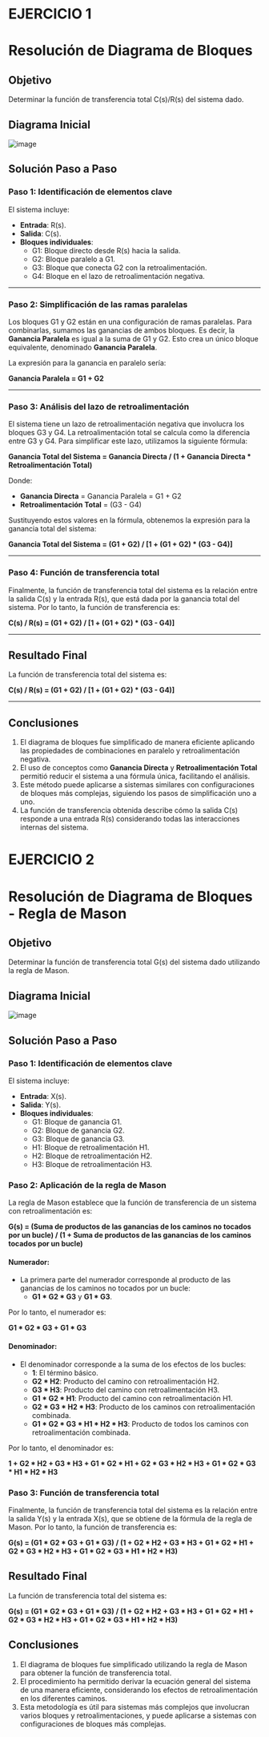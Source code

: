 # EJERCICIO 1

# Resolución de Diagrama de Bloques

## Objetivo
Determinar la función de transferencia total C(s)/R(s) del sistema dado.

## Diagrama Inicial

![image](https://github.com/user-attachments/assets/93f7e654-f39a-416c-a973-5063d7461ec7)


## Solución Paso a Paso

### Paso 1: Identificación de elementos clave
El sistema incluye:
- **Entrada**: R(s).
- **Salida**: C(s).
- **Bloques individuales**:
  - G1: Bloque directo desde R(s) hacia la salida.
  - G2: Bloque paralelo a G1.
  - G3: Bloque que conecta G2 con la retroalimentación.
  - G4: Bloque en el lazo de retroalimentación negativa.

---

### Paso 2: Simplificación de las ramas paralelas
Los bloques G1 y G2 están en una configuración de ramas paralelas. Para combinarlas, sumamos las ganancias de ambos bloques. Es decir, la **Ganancia Paralela** es igual a la suma de G1 y G2. Esto crea un único bloque equivalente, denominado **Ganancia Paralela**.

La expresión para la ganancia en paralelo sería:

**Ganancia Paralela = G1 + G2**

---

### Paso 3: Análisis del lazo de retroalimentación
El sistema tiene un lazo de retroalimentación negativa que involucra los bloques G3 y G4. La retroalimentación total se calcula como la diferencia entre G3 y G4. Para simplificar este lazo, utilizamos la siguiente fórmula:

**Ganancia Total del Sistema = Ganancia Directa / (1 + Ganancia Directa * Retroalimentación Total)**

Donde:
- **Ganancia Directa** = Ganancia Paralela = G1 + G2
- **Retroalimentación Total** = (G3 - G4)

Sustituyendo estos valores en la fórmula, obtenemos la expresión para la ganancia total del sistema:

**Ganancia Total del Sistema = (G1 + G2) / [1 + (G1 + G2) * (G3 - G4)]**

---

### Paso 4: Función de transferencia total
Finalmente, la función de transferencia total del sistema es la relación entre la salida C(s) y la entrada R(s), que está dada por la ganancia total del sistema. Por lo tanto, la función de transferencia es:

**C(s) / R(s) = (G1 + G2) / [1 + (G1 + G2) * (G3 - G4)]**

---

## Resultado Final
La función de transferencia total del sistema es:

**C(s) / R(s) = (G1 + G2) / [1 + (G1 + G2) * (G3 - G4)]**

---

## Conclusiones
1. El diagrama de bloques fue simplificado de manera eficiente aplicando las propiedades de combinaciones en paralelo y retroalimentación negativa.
2. El uso de conceptos como **Ganancia Directa** y **Retroalimentación Total** permitió reducir el sistema a una fórmula única, facilitando el análisis.
3. Este método puede aplicarse a sistemas similares con configuraciones de bloques más complejas, siguiendo los pasos de simplificación uno a uno.
4. La función de transferencia obtenida describe cómo la salida C(s) responde a una entrada R(s) considerando todas las interacciones internas del sistema.




# EJERCICIO 2

# Resolución de Diagrama de Bloques - Regla de Mason

## Objetivo
Determinar la función de transferencia total G(s) del sistema dado utilizando la regla de Mason.

## Diagrama Inicial

![image](ruta_a_tu_imagen.png)

## Solución Paso a Paso

### Paso 1: Identificación de elementos clave
El sistema incluye:
- **Entrada**: X(s).
- **Salida**: Y(s).
- **Bloques individuales**:
  - G1: Bloque de ganancia G1.
  - G2: Bloque de ganancia G2.
  - G3: Bloque de ganancia G3.
  - H1: Bloque de retroalimentación H1.
  - H2: Bloque de retroalimentación H2.
  - H3: Bloque de retroalimentación H3.

### Paso 2: Aplicación de la regla de Mason
La regla de Mason establece que la función de transferencia de un sistema con retroalimentación es:

**G(s) = (Suma de productos de las ganancias de los caminos no tocados por un bucle) / (1 + Suma de productos de las ganancias de los caminos tocados por un bucle)**

#### Numerador:
- La primera parte del numerador corresponde al producto de las ganancias de los caminos no tocados por un bucle:
  - **G1 * G2 * G3** y **G1 * G3**.

Por lo tanto, el numerador es:

**G1 * G2 * G3 + G1 * G3**

#### Denominador:
- El denominador corresponde a la suma de los efectos de los bucles:
  - **1**: El término básico.
  - **G2 * H2**: Producto del camino con retroalimentación H2.
  - **G3 * H3**: Producto del camino con retroalimentación H3.
  - **G1 * G2 * H1**: Producto del camino con retroalimentación H1.
  - **G2 * G3 * H2 * H3**: Producto de los caminos con retroalimentación combinada.
  - **G1 * G2 * G3 * H1 * H2 * H3**: Producto de todos los caminos con retroalimentación combinada.

Por lo tanto, el denominador es:

**1 + G2 * H2 + G3 * H3 + G1 * G2 * H1 + G2 * G3 * H2 * H3 + G1 * G2 * G3 * H1 * H2 * H3**

### Paso 3: Función de transferencia total
Finalmente, la función de transferencia total del sistema es la relación entre la salida Y(s) y la entrada X(s), que se obtiene de la fórmula de la regla de Mason. Por lo tanto, la función de transferencia es:

**G(s) = (G1 * G2 * G3 + G1 * G3) / (1 + G2 * H2 + G3 * H3 + G1 * G2 * H1 + G2 * G3 * H2 * H3 + G1 * G2 * G3 * H1 * H2 * H3)**

## Resultado Final
La función de transferencia total del sistema es:

**G(s) = (G1 * G2 * G3 + G1 * G3) / (1 + G2 * H2 + G3 * H3 + G1 * G2 * H1 + G2 * G3 * H2 * H3 + G1 * G2 * G3 * H1 * H2 * H3)**

## Conclusiones
1. El diagrama de bloques fue simplificado utilizando la regla de Mason para obtener la función de transferencia total.
2. El procedimiento ha permitido derivar la ecuación general del sistema de una manera eficiente, considerando los efectos de retroalimentación en los diferentes caminos.
3. Esta metodología es útil para sistemas más complejos que involucran varios bloques y retroalimentaciones, y puede aplicarse a sistemas con configuraciones de bloques más complejas.




